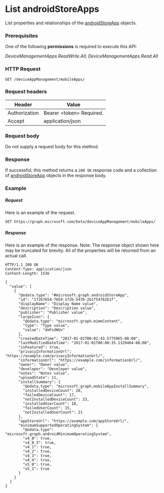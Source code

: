 ﻿# List androidStoreApps
List properties and relationships of the [androidStoreApp](../resources/intune_apps_androidstoreapp.md) objects.
### Prerequisites
One of the following **permissions** is required to execute this API:

*DeviceManagementApps.ReadWrite.All; DeviceManagementApps.Read.All*
### HTTP Request
<!-- {
  "blockType": "ignored"
}
-->
```http
GET /deviceAppManagement/mobileApps/
```

### Request headers
|Header|Value|
|---|---|
|Authorization|Bearer &lt;token&gt; Required.|
|Accept|application/json|

### Request body
Do not supply a request body for this method.

### Response
If successful, this method returns a `200 OK` response code and a collection of [androidStoreApp](../resources/intune_apps_androidstoreapp.md) objects in the response body.

### Example
##### Request
Here is an example of the request.
```http
GET https://graph.microsoft.com/beta/deviceAppManagement/mobileApps/
```

##### Response
Here is an example of the response. Note: The response object shown here may be truncated for brevity. All of the properties will be returned from an actual call.
```http
HTTP/1.1 200 OK
Content-Type: application/json
Content-Length: 1536

{
  "value": [
    {
      "@odata.type": "#microsoft.graph.androidStoreApp",
      "id": "1f2b7654-7654-1f2b-5476-2b1f54762b1f",
      "displayName": "Display Name value",
      "description": "Description value",
      "publisher": "Publisher value",
      "largeIcon": {
        "@odata.type": "microsoft.graph.mimeContent",
        "type": "Type value",
        "value": "dmFsdWU="
      },
      "createdDateTime": "2017-01-01T00:02:43.5775965-08:00",
      "lastModifiedDateTime": "2017-01-01T00:00:35.1329464-08:00",
      "isFeatured": true,
      "privacyInformationUrl": "https://example.com/privacyInformationUrl/",
      "informationUrl": "https://example.com/informationUrl/",
      "owner": "Owner value",
      "developer": "Developer value",
      "notes": "Notes value",
      "uploadState": 11,
      "installSummary": {
        "@odata.type": "microsoft.graph.mobileAppInstallSummary",
        "installedDeviceCount": 20,
        "failedDeviceCount": 17,
        "notInstalledDeviceCount": 23,
        "installedUserCount": 18,
        "failedUserCount": 15,
        "notInstalledUserCount": 21
      },
      "appStoreUrl": "https://example.com/appStoreUrl/",
      "minimumSupportedOperatingSystem": {
        "@odata.type": "microsoft.graph.androidMinimumOperatingSystem",
        "v4_0": true,
        "v4_0_3": true,
        "v4_1": true,
        "v4_2": true,
        "v4_3": true,
        "v4_4": true,
        "v5_0": true,
        "v5_1": true
      }
    }
  ]
}
```



